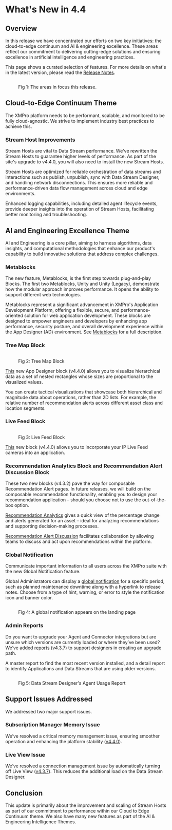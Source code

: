 # What's New in 4.4

## Overview

In this release we have concentrated our efforts on two key initiatives: the cloud-to-edge continuum and AI & engineering excellence. These areas reflect our commitment to delivering cutting-edge solutions and ensuring excellence in artificial intelligence and engineering practices.

This page shows a curated selection of features. For more details on what's in the latest version, please read the [Release Notes](../../release-notes/v4.4.0.md).

<figure><img src="../../.gitbook/assets/Whats New_Overview.png" alt=""><figcaption><p>Fig 1: The areas in focus this release.</p></figcaption></figure>

## Cloud-to-Edge Continuum Theme

The XMPro platform needs to be performant, scalable, and monitored to be fully cloud-agnostic. We strive to implement industry best practices to achieve this.

### Stream Host Improvements&#x20;

Stream Hosts are vital to Data Stream performance. We've rewritten the Stream Hosts to guarantee higher levels of performance. As part of the site's upgrade to v4.4.0, you will also need to install the new Stream Hosts.

Stream Hosts are optimized for reliable orchestration of data streams and interactions such as publish, unpublish, sync with Data Stream Designer, and handling network disconnections.  This ensures more reliable and performance-driven data flow management across cloud and edge environments.&#x20;

Enhanced logging capabilities, including detailed agent lifecycle events, provide deeper insights into the operation of Stream Hosts, facilitating better monitoring and troubleshooting.&#x20;

## AI and Engineering Excellence Theme

AI and Engineering is a core pillar, aiming to harness algorithms, data insights, and computational methodologies that enhance our product's capability to build innovative solutions that address complex challenges.

### Metablocks

The new feature, Metablocks, is the first step towards plug-and-play Blocks. The first two Metablocks, Unity and Unity (Legacy), demonstrate how the modular approach improves performance. It opens the ability to support different web technologies.&#x20;

Metablocks represent a significant advancement in XMPro's Application Development Platform, offering a flexible, secure, and performance-oriented solution for web application development. These blocks are designed to empower engineers and developers by enhancing app performance, security posture, and overall development experience within the App Designer (AD) environment.  See [Metablocks](../../concepts/application/metablocks.md) for a full description.&#x20;

### Tree Map Block

<figure><img src="../../.gitbook/assets/Tree Map overview.png" alt=""><figcaption><p>Fig 2: Tree Map Block</p></figcaption></figure>

[This](../../blocks-toolbox/visualizations/tree-map.md) new App Designer block (v4.4.0) allows you to visualize hierarchical data as a set of nested rectangles whose sizes are proportional to the visualized values.&#x20;

You can create tactical visualizations that showcase both hierarchical and magnitude data about operations, rather than 2D lists. For example, the relative number of recommendation alerts across different asset class and location segments.

### Live Feed Block

<figure><img src="../../.gitbook/assets/Tree Map Example.png" alt=""><figcaption><p>Fig 3: Live Feed Block</p></figcaption></figure>

[This](../../blocks-toolbox/visualizations/autodesk-forge-1.md) new block (v4.4.0) allows you to incorporate your IP Live Feed cameras into an application.&#x20;

### Recommendation Analytics Block and Recommendation Alert Discussion Block

These two new blocks (v4.3.2) pave the way for composable Recommendation Alert pages. In future releases, we will build on the composable recommendation functionality, enabling you to design your recommendation application – should you choose not to use the out-of-the-box option. &#x20;

[Recommendation Analytics](../../blocks-toolbox/recommendations/recommendation-analytics.md) gives a quick view of the percentage change and alerts generated for an asset – ideal for analyzing recommendations and supporting decision-making processes.&#x20;

[Recommendation Alert Discussion](../../blocks-toolbox/recommendations/recommendation-alert-discussion.md) facilitates collaboration by allowing teams to discuss and act upon recommendations within the platform. &#x20;

### Global Notification&#x20;

Communicate important information to all users across the XMPro suite with the new Global Notification feature.&#x20;

Global Administrators can display a [global notification](../../how-tos/manage-site-settings.md#global-notification) for a specific period, such as planned maintenance downtime along with a hyperlink to release notes. Choose from a type of hint, warning, or error to style the notification icon and banner color. &#x20;

<figure><img src="../../.gitbook/assets/Site Setting_Global Notification.png" alt=""><figcaption><p>Fig 4: A global notification appears on the landing page</p></figcaption></figure>

### Admin Reports &#x20;

Do you want to upgrade your Agent and Connector integrations but are unsure which versions are currently loaded or where they’ve been used? We’ve added [reports](../../how-tos/manage-site-settings.md#reports) (v4.3.7) to support designers in creating an upgrade path.&#x20;

A master report to find the most recent version installed, and a detail report to identify Applications and Data Streams that are using older versions. &#x20;

<figure><img src="../../.gitbook/assets/Manage Site Settings - DS Reports.png" alt=""><figcaption><p>Fig 5: Data Stream Designer's Agent Usage Report</p></figcaption></figure>

## Support Issues Addressed&#x20;

We addressed two major support issues.&#x20;

### Subscription Manager Memory Issue

We’ve resolved a critical memory management issue, ensuring smoother operation and enhancing the platform stability ([v4.4.0](../../release-notes/v4.4.0.md#subscription-manager)).&#x20;

### Live View Issue &#x20;

We’ve resolved a connection management issue by automatically turning off Live View ([v4.3.7](../../release-notes/archived/v4.3.7.md#data-stream-designer)).  This reduces the additional load on the Data Stream Designer.&#x20;

## Conclusion&#x20;

This update is primarily about the improvement and scaling of Stream Hosts as part of our commitment to performance within our Cloud to Edge Continuum theme.  We also have many new features as part of the AI & Engineering Intelligence Themes.&#x20;
